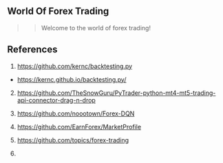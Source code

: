 ## World Of Forex Trading

>> Welcome to the world of forex trading!

## References
1. https://github.com/kernc/backtesting.py
- https://kernc.github.io/backtesting.py/

2. https://github.com/TheSnowGuru/PyTrader-python-mt4-mt5-trading-api-connector-drag-n-drop

3. https://github.com/noootown/Forex-DQN

4. https://github.com/EarnForex/MarketProfile

5. https://github.com/topics/forex-trading

6. 